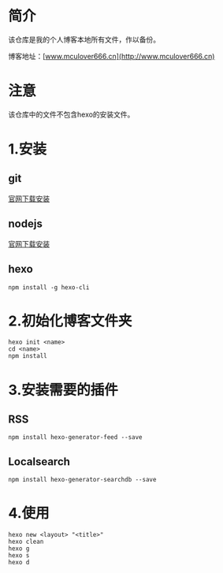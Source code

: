# 简介
该仓库是我的个人博客本地所有文件，作以备份。

博客地址：[www.mculover666.cn](http://www.mculover666.cn)

# 注意
该仓库中的文件不包含hexo的安装文件。

# 1.安装
## git
[官网下载安装](https://git-scm.com)

## nodejs
[官网下载安装](https://nodejs.org)

## hexo
```
npm install -g hexo-cli
```

# 2.初始化博客文件夹
```
hexo init <name>
cd <name>
npm install
```
# 3.安装需要的插件
## RSS
```
npm install hexo-generator-feed --save
```
## Localsearch
```
npm install hexo-generator-searchdb --save
```
# 4.使用
```
hexo new <layout> "<title>"
hexo clean
hexo g
hexo s
hexo d
```